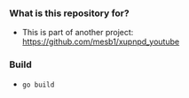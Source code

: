 ### What is this repository for? ###

* This is part of another project: https://github.com/mesb1/xupnpd_youtube

### Build ###

* `go build`